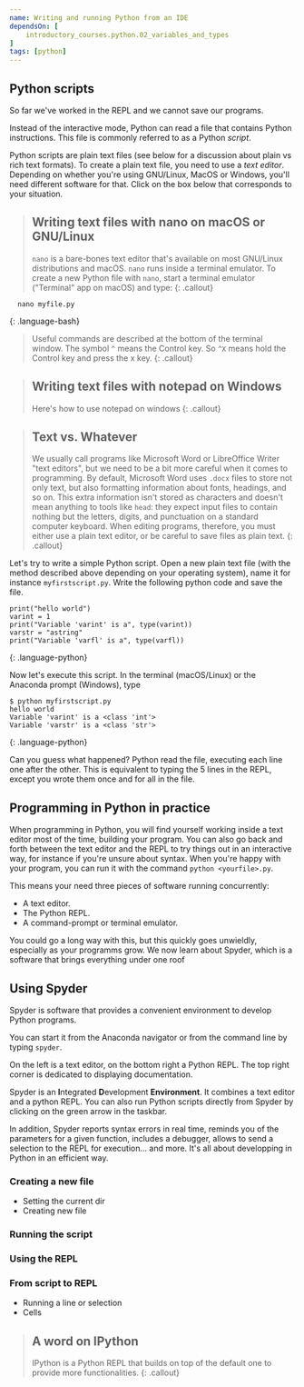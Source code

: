 ```yaml
---
name: Writing and running Python from an IDE
dependsOn: [
    introductory_courses.python.02_variables_and_types
]
tags: [python]
---
```


## Python scripts

So far we've worked in the REPL and we cannot save our programs.

Instead of the interactive mode, Python can read a file that contains
Python instructions.  This file is commonly referred to as a Python *script*.

Python scripts are plain text files (see below for a discussion about
plain vs rich text formats).  To create a plain text file, you need to
use a *text editor*.  Depending on whether you're using GNU/Linux,
MacOS or Windows, you'll need different software for that. Click on
the box below that corresponds to your situation.

> ## Writing text files with nano on macOS or GNU/Linux
>
> `nano` is a bare-bones text editor that's available on most
> GNU/Linux distributions and macOS.  `nano` runs inside a terminal emulator.
> To create a new Python file with `nano`, start a terminal emulator ("Terminal" app on macOS) and
> type:
{: .callout}

~~~
  nano myfile.py
~~~
{: .language-bash}

> Useful commands are described at the bottom of the terminal window. The symbol `^` means the Control key. So `^X` means hold the Control key and press the x key.
{: .callout}


> ## Writing text files with notepad on Windows
>
> Here's how to use notepad on windows
{: .callout}

> ## Text vs. Whatever
>
> We usually call programs like Microsoft Word or LibreOffice Writer "text
> editors", but we need to be a bit more careful when it comes to
> programming. By default, Microsoft Word uses `.docx` files to store not
> only text, but also formatting information about fonts, headings, and so
> on. This extra information isn't stored as characters and doesn't mean
> anything to tools like `head`: they expect input files to contain
> nothing but the letters, digits, and punctuation on a standard computer
> keyboard. When editing programs, therefore, you must either use a plain
> text editor, or be careful to save files as plain text.
{: .callout}

Let's try to write a simple Python script.  Open a new plain text file (with the method described above depending on your operating system), name it for instance `myfirstscript.py`.
Write the following python code and save the file.

~~~
print("hello world")
varint = 1
print("Variable 'varint' is a", type(varint))
varstr = "astring"
print("Variable 'varfl' is a", type(varfl))
~~~
{: .language-python}

Now let's execute this script. In the terminal (macOS/Linux) or the Anaconda prompt (Windows),
type

~~~
$ python myfirstscript.py
hello world
Variable 'varint' is a <class 'int'>
Variable 'varstr' is a <class 'str'>
~~~
{: .language-python}

Can you guess what happened? Python read the file, executing each line
one after the other.  This is equivalent to typing the 5 lines in the
REPL, except you wrote them once and for all in the file.

## Programming in Python in practice

When programming in Python, you will find yourself working inside a
text editor most of the time, building your program. You can also go
back and forth between the text editor and the REPL to try things out
in an interactive way, for instance if you're unsure about syntax.
When you're happy with your program, you can run it with the command
`python <yourfile>.py`.

This means your need three pieces of software running concurrently:

- A text editor.
- The Python REPL.
- A command-prompt or terminal emulator.

You could go a long way with this, but this quickly goes unwieldly,
especially as your programms grow.  We now learn about Spyder, which
is a software that brings everything under one roof

## Using Spyder

Spyder is software that provides a convenient environment to develop Python programs.

You can start it from the Anaconda navigator or from the command line by typing `spyder`.

On the left is a text editor, on the bottom right a Python REPL. The top right corner is dedicated to displaying documentation.

Spyder is an **I**ntegrated **D**evelopment **Environment**. It
combines a text editor and a python REPL. You can also run Python
scripts directly from Spyder by clicking on the green arrow in the
taskbar.

In addition, Spyder reports syntax errors in real time, reminds you of the parameters for a given function, includes a debugger, allows to send a selection to the REPL for execution... and more. It's all about developping in Python in an efficient way.

### Creating a new file
- Setting the current dir
- Creating new file

### Running the script

### Using the REPL

### From script to REPL

- Running a line or selection
- Cells

> ## A word on IPython
>
> IPython is a Python REPL that builds on top of the default one to
> provide more functionalities.
{: .callout}